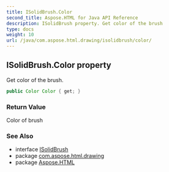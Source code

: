 ```yaml
---
title: ISolidBrush.Color
second_title: Aspose.HTML for Java API Reference
description: ISolidBrush property. Get color of the brush
type: docs
weight: 10
url: /java/com.aspose.html.drawing/isolidbrush/color/
---
```

## ISolidBrush.Color property

Get color of the brush.

```java
public Color Color { get; }
```

### Return Value

Color of brush

### See Also

* interface [ISolidBrush](../)
* package [com.aspose.html.drawing](../../../com.aspose.html.drawing/)
* package [Aspose.HTML](../../../)
